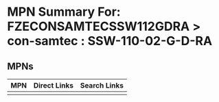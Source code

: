 



# MPN Summary For: FZECONSAMTECSSW112GDRA > con-samtec : SSW-110-02-G-D-RA

## MPNs
  

|MPN|Direct Links|Search Links|
| :--- | :--- | :--- |
||||
